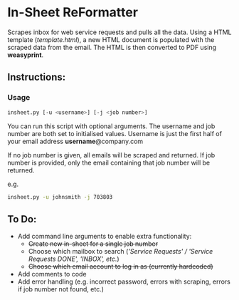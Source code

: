 # In-Sheet ReFormatter
Scrapes inbox for web service requests and pulls all the data.
Using a HTML template (*template.html*), a new HTML document is populated with the scraped data from the email.
The HTML is then converted to PDF using **weasyprint**.

## Instructions:

### Usage

```bash
insheet.py [-u <username>] [-j <job number>]
```

You can run this script with optional arguments.
The username and job number are both set to initialised values.
Username is just the first half of your email address **username**@company.com

If no job number is given, all emails will be scraped and returned.
If job number is provided, only the email containing that job number will be returned.

e.g.

```bash
insheet.py -u johnsmith -j 703803
```

## To Do:

* Add command line arguments to enable extra functionality:
	* ~~Create new in-sheet for a single job number~~
	* Choose which mailbox to search (*'Service Requests' / 'Service Requests DONE', 'INBOX', etc.*)
	* ~~Choose which email account to log in as (currently hardcoded)~~
* Add comments to code
* Add error handling (e.g. incorrect password, errors with scraping, errors if job number not found, etc.)
